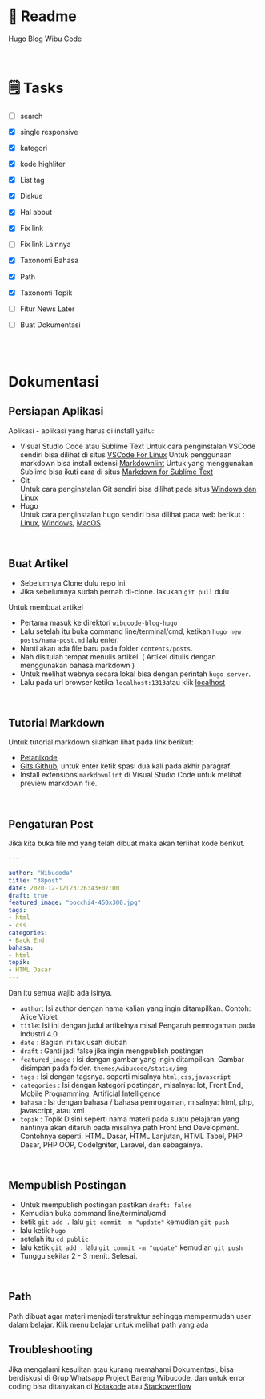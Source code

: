 
# 📎 Readme

Hugo Blog Wibu Code

<br>

# 🗒 Tasks

- [ ] search
- [x] single responsive
- [x] kategori
- [x] kode highliter
- [x] List tag
- [x] Diskus
- [x] Hal about
- [x] Fix link
- [ ] Fix link Lainnya
- [x] Taxonomi Bahasa
- [x] Path
- [x] Taxonomi Topik
- [ ] Fitur News Later
- [ ] Buat Dokumentasi 


<br><br>
# Dokumentasi
## Persiapan Aplikasi
Aplikasi - aplikasi yang harus di install yaitu:
- Visual Studio Code atau Sublime Text
  Untuk cara penginstalan VSCode sendiri bisa dilihat di situs [VSCode For Linux](https://www.petanikode.com/text-editor-vscode/)
  Untuk penggunaan markdown bisa install extensi [Markdownlint](https://marketplace.visualstudio.com/items?itemName=DavidAnson.vscode-markdownlint)
  Untuk yang menggunakan Sublime bisa ikuti cara di situs [Markdown for Sublime Text](https://adityadaniel.com/menulis-markdown-dengan-sublime-text/)
- Git <br/>
  Untuk cara penginstalan Git sendiri bisa dilihat pada situs [Windows dan Linux](https://www.petanikode.com/git-install/)
- Hugo  
Untuk cara penginstalan hugo sendiri bisa dilihat pada web berikut : 
[Linux](https://www.petanikode.com/membuat-blog-dengan-hugo/), [Windows](https://brionz.blogspot.com/2017/08/cara-mudah-install-hugo-pada-windows-7-8-10.html), [MacOS](https://discourse.gohugo.io/t/howto-install-hugo-on-mac/768)



&nbsp;
## Buat Artikel
* Sebelumnya Clone dulu repo ini.  
* Jika sebelumnya sudah pernah di-clone. lakukan `git pull` dulu  

Untuk membuat artikel 
* Pertama masuk ke direktori `wibucode-blog-hugo`
* Lalu setelah itu buka command line/terminal/cmd, ketikan `hugo new posts/nama-post.md` lalu enter.  
* Nanti akan ada file baru pada folder `contents/posts`. 
* Nah disitulah tempat menulis artikel. ( Artikel ditulis dengan menggunakan bahasa markdown ) 
* Untuk melihat webnya secara lokal bisa dengan perintah `hugo server`. 
* Lalu pada url browser ketika `localhost:1313`atau klik [localhost](https://localhost:1313)


&nbsp;
## Tutorial Markdown
Untuk tutorial markdown silahkan lihat pada link berikut: 
* [Petanikode](https://www.petanikode.com/markdown-pemula/), 
* [Gits Github](https://guides.github.com/features/mastering-markdown/), untuk enter ketik spasi dua kali pada akhir paragraf.
* Install extensions `markdownlint` di Visual Studio Code untuk melihat preview markdown file.


&nbsp;
## Pengaturan Post
Jika kita buka file md yang telah dibuat maka akan terlihat kode berikut.
```yaml
---
---
author: "Wibucode"
title: "38post"
date: 2020-12-12T23:26:43+07:00
draft: true
featured_image: "bocchi4-450x300.jpg"
tags: 
- html
- css
categories:
- Back End
bahasa:
- html
topik:
- HTML Dasar
---
```
Dan itu semua wajib ada isinya.
- `author`: Isi author dengan nama kalian yang ingin ditampilkan. Contoh: Alice Violet
- `title`: Isi ini dengan judul artikelnya misal Pengaruh pemrogaman pada industri 4.0
- `date` : Bagian ini tak usah diubah
- `draft` : Ganti jadi false jika ingin mengpublish postingan
- `featured_image` : Isi dengan gambar yang ingin ditampilkan. Gambar disimpan pada folder. `themes/wibucode/static/img` 
- `tags` : Isi dengan tagsnya. seperti misalnya `html,css,javascript`
- `categories` : Isi dengan kategori postingan, misalnya: Iot, Front End, Mobile Programming, Artificial Intelligence
- `bahasa` : Isi dengan bahasa / bahasa pemrogaman, misalnya: html, php, javascript, atau xml
- `topik` : Topik Disini seperti nama materi pada suatu pelajaran yang nantinya akan ditaruh pada misalnya path Front End Development. Contohnya seperti: HTML Dasar, HTML Lanjutan, HTML Tabel, PHP Dasar, PHP OOP, CodeIgniter, Laravel, dan sebagainya.

&nbsp;
## Mempublish Postingan
* Untuk mempublish postingan pastikan `draft: false`
* Kemudian buka command line/terminal/cmd
* ketik `git add .` lalu `git commit -m "update"` kemudian `git push`
* lalu ketik `hugo`
* setelah itu `cd public`
* lalu ketik `git add .` lalu `git commit -m "update"` kemudian `git push`
* Tunggu sekitar 2 - 3 menit. Selesai.

&nbsp;
## Path
Path dibuat agar materi menjadi terstruktur sehingga mempermudah user dalam belajar. Klik menu belajar untuk melihat path yang ada

## Troubleshooting
Jika mengalami kesulitan atau kurang memahami Dokumentasi, bisa berdiskusi di Grup Whatsapp Project Bareng Wibucode, dan untuk error coding bisa ditanyakan di [Kotakode](kotakode.com) atau [Stackoverflow](stackoverflow.com)
